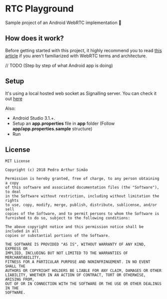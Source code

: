 # RTC Playground

Sample project of an Android WebRTC implementation 🚀

## How does it work?

Before getting started with this project, it highly recommend you to read [this article](http://webrtc-security.github.io/) if you aren't familiarized with WebRTC terms and architecture.

// TODO (Step by step of what Android app is doing)

## Setup

It's using a local hosted web socket as Signalling server. You can check it out [here](https://github.com/plcart/webrtc-socket-sample)

Also:

* Android Studio 3.1.+.
* Setup an **app.properties** file in **app** folder (Follow **app/app.properties.sample** structure)
* Run

## License
```
MIT License

Copyright (c) 2018 Pedro Arthur Simão

Permission is hereby granted, free of charge, to any person obtaining a copy
of this software and associated documentation files (the "Software"), to deal
in the Software without restriction, including without limitation the rights
to use, copy, modify, merge, publish, distribute, sublicense, and/or sell
copies of the Software, and to permit persons to whom the Software is
furnished to do so, subject to the following conditions:

The above copyright notice and this permission notice shall be included in all
copies or substantial portions of the Software.

THE SOFTWARE IS PROVIDED "AS IS", WITHOUT WARRANTY OF ANY KIND, EXPRESS OR
IMPLIED, INCLUDING BUT NOT LIMITED TO THE WARRANTIES OF MERCHANTABILITY,
FITNESS FOR A PARTICULAR PURPOSE AND NONINFRINGEMENT. IN NO EVENT SHALL THE
AUTHORS OR COPYRIGHT HOLDERS BE LIABLE FOR ANY CLAIM, DAMAGES OR OTHER
LIABILITY, WHETHER IN AN ACTION OF CONTRACT, TORT OR OTHERWISE, ARISING FROM,
OUT OF OR IN CONNECTION WITH THE SOFTWARE OR THE USE OR OTHER DEALINGS IN THE
SOFTWARE.
```
